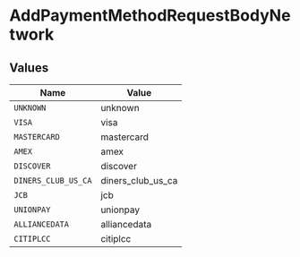 # AddPaymentMethodRequestBodyNetwork


## Values

| Name                | Value               |
| ------------------- | ------------------- |
| `UNKNOWN`           | unknown             |
| `VISA`              | visa                |
| `MASTERCARD`        | mastercard          |
| `AMEX`              | amex                |
| `DISCOVER`          | discover            |
| `DINERS_CLUB_US_CA` | diners_club_us_ca   |
| `JCB`               | jcb                 |
| `UNIONPAY`          | unionpay            |
| `ALLIANCEDATA`      | alliancedata        |
| `CITIPLCC`          | citiplcc            |